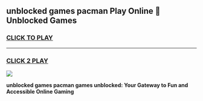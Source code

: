 
## unblocked games pacman Play Online 👋 Unblocked Games
<h3>
<a href="https://premium.freeplayer.one?title=unblocked_games_pacman&ref=19F">CLICK TO PLAY</a></h3>
<hr>

<h3>
<a href="https://premium.freeplayer.one?title=unblocked_games_pacman&ref=19F">CLICK 2 PLAY</a>
  
</h3>

<a href="https://premium.freeplayer.one?title=unblocked_games_pacman&ref=19F"><img src="https://clearcache.store/games.png"></a>


**unblocked games pacman games unblocked: Your Gateway to Fun and Accessible Online Gaming**

